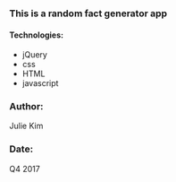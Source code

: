 ### This is a random fact generator app 

#### Technologies: 
- jQuery
- css 
- HTML 
- javascript

### Author: 
Julie Kim

### Date: 
Q4 2017